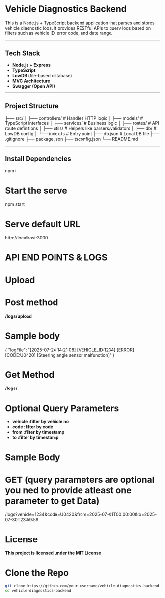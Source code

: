 # Vehicle Diagnostics Backend

This is a Node.js + TypeScript backend application that parses and stores vehicle diagnostic logs. It provides RESTful APIs to query logs based on filters such as vehicle ID, error code, and date range.

---

## Tech Stack

- **Node.js + Express**
- **TypeScript**
- **LowDB** (file-based database)
- **MVC Architecture**
- **Swagger (Open API)**

---

## Project Structure

├── src/
│ ├── controllers/ # Handles HTTP logic
│ ├── models/ # TypeScript interfaces
│ ├── services/ # Business logic
│ ├── routes/ # API route definitions
│ ├── utils/ # Helpers like parsers/validators
│ ├── db/ # LowDB config
│ └── index.ts # Entry point
├── db.json # Local DB file
├── .gitignore
├── package.json
├── tsconfig.json
└── README.md

---

## Install Dependencies

npm i

# Start the serve

npm start

# Serve default URL

http://localhost:3000

# API END POINTS & LOGS

# Upload

# Post method

**/logs/upload**

# Sample body

{
"logFile": "[2025-07-24 14:21:08] [VEHICLE_ID:1234] [ERROR] [CODE:U0420] [Steering angle sensor malfunction]"
}

# Get Method

**/logs/**

# Optional Query Parameters

- **vehicle :filter by vehicle no**
- **code :filter by code**
- **from :filter by timestamp**
- **to :filter by timestamp**

# Sample Body

# GET (query parameters are optional you ned to provide atleast one parameter to get Data)

/logs?vehicle=1234&code=U0420&from=2025-07-01T00:00:00&to=2025-07-30T23:59:59

# License

**This project is licensed under the MIT License**

# Clone the Repo

```bash
git clone https://github.com/your-username/vehicle-diagnostics-backend.git
cd vehicle-diagnostics-backend
```
